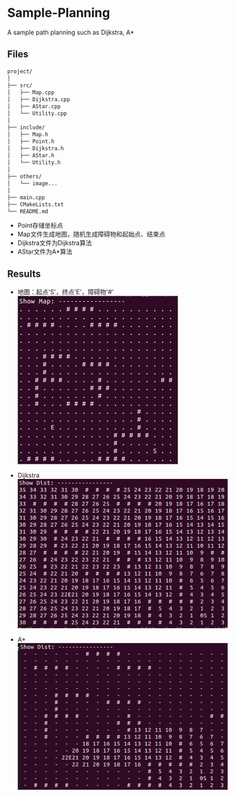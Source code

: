 # Sample-Planning
A sample path planning such as Dijkstra, A*


## Files

```
project/
│
├── src/
│   ├── Map.cpp
│   ├── Dijkstra.cpp
│   ├── AStar.cpp
│   └── Utility.cpp
│
├── include/
│   ├── Map.h
│   ├── Point.h
│   ├── Dijkstra.h
│   ├── AStar.h
│   └── Utility.h
│
├── others/
│   └── image...
│
├── main.cpp
├── CMakeLists.txt
└── README.md
```
- Point存储坐标点
- Map文件生成地图，随机生成障碍物和起始点、结束点
- Dijkstra文件为Dijkstra算法
- AStar文件为A*算法

## Results

- 地图：起点'S'，终点'E'，障碍物'#'  
![alt text](others/image.png)

- Dijkstra  
![alt text](others/image1.png)

- A*  
![alt text](others/image2.png)
